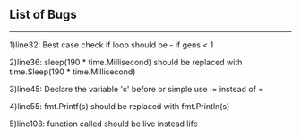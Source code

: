List of Bugs
--------------------------------------------------------------------------------------------------------------------------------------------------------------
--------------------------------------------------------------------------------------------------------------------------------------------------------------
1)line32: Best case check if loop should be - if gens < 1

2)line36: sleep(190 * time.Millisecond) should be replaced with time.Sleep(190 * time.Millisecond)

3)line45: Declare the variable 'c' before or simple use := instead of =

4)line55: fmt.Printf(s) should be replaced with fmt.Println(s)

5)line108: function called should be live instead life


